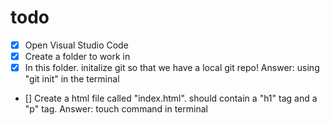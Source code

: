 # todo
- [x] Open Visual Studio Code
- [x] Create a folder to work in
- [x] In this folder. initalize git so that we have a local git repo! Answer: using "git init" in the terminal
- [] Create a html file called "index.html". should contain a "h1" tag and a "p" tag. Answer: touch command in terminal